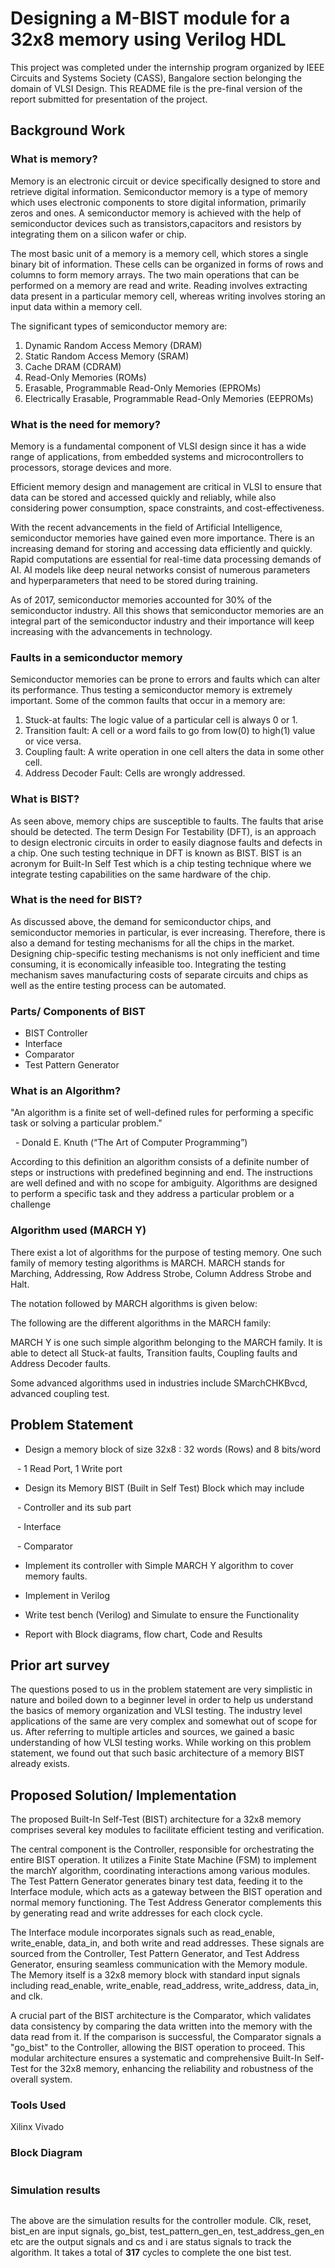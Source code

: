 # Designing a M-BIST module for a 32x8 memory using Verilog HDL

This project was completed under the internship program organized by IEEE Circuits and Systems Society (CASS), Bangalore section belonging the domain of VLSI Design. This README file is the pre-final version of the report submitted for presentation of the project.

## Background Work

### What is memory?

Memory is an electronic circuit or device specifically designed to store and retrieve digital information. Semiconductor memory is a type of memory which uses electronic components to store digital information, primarily zeros and ones. A semiconductor memory is achieved with the help of semiconductor devices such as transistors,capacitors and resistors by integrating them on a silicon wafer or chip.
 
The most basic unit of a memory is a memory cell, which stores a single binary bit of information. These cells can be organized in forms of rows and columns to form memory arrays. The two main operations that can be performed on a memory are read and write. Reading involves extracting data present in a particular memory cell, whereas writing involves storing an input data within a memory cell.

The significant types of semiconductor memory are:
1. Dynamic Random Access Memory (DRAM)
2. Static Random Access Memory (SRAM)
3. Cache DRAM (CDRAM)
4. Read-Only Memories (ROMs)
5. Erasable, Programmable Read-Only Memories (EPROMs)
6. Electrically Erasable, Programmable Read-Only Memories (EEPROMs)

### What is the need for memory?

Memory is a fundamental component of VLSI design since it has a wide range of applications, from embedded systems and microcontrollers to processors, storage devices and more. 

Efficient memory design and management are critical in VLSI to ensure that data can be stored and accessed quickly and reliably, while also considering power consumption, space constraints, and cost-effectiveness. 

With the recent advancements in the field of Artificial Intelligence, semiconductor memories have gained even more importance. There is an increasing demand for storing and accessing data efficiently and quickly. Rapid computations are essential for real-time data processing demands of AI. AI models like deep neural networks consist of numerous parameters and hyperparameters that need to be stored during training. 

As of 2017, semiconductor memories accounted for 30% of the semiconductor industry. All this shows that semiconductor memories are an integral part of the semiconductor industry and their importance will keep increasing with the advancements in technology.

### Faults in a semiconductor memory

Semiconductor memories can be prone to errors and faults which can alter its performance. Thus testing a semiconductor memory is extremely important. Some of the common faults that occur in a memory are:
1. Stuck-at faults: The logic value of a particular cell is always 0 or 1.
2. Transition fault: A cell or a word fails to go from low(0) to high(1) value or vice versa.
3. Coupling fault: A write operation in one cell alters the data in some other cell.
4. Address Decoder Fault: Cells are wrongly addressed.

### What is BIST?

As seen above, memory chips are susceptible to faults. The faults that arise should be detected. The term Design For Testability (DFT), is an approach to design electronic circuits in order to easily diagnose faults and defects in a chip. One such testing technique in DFT is known as BIST. BIST is an acronym for Built-In Self Test which is a chip testing technique where we integrate testing capabilities on the same hardware of the chip.

### What is the need for BIST?

As discussed above, the demand for semiconductor chips, and semiconductor memories in particular, is ever increasing. Therefore, there is also a demand for testing mechanisms for all the chips in the market. Designing chip-specific testing mechanisms is not only inefficient and time consuming, it is economically infeasible too. Integrating the testing mechanism saves manufacturing costs of separate circuits and chips as well as the entire testing process can be automated.

### Parts/ Components of BIST

- BIST Controller
- Interface
- Comparator
- Test Pattern Generator

### What is an Algorithm?

"An algorithm is a finite set of well-defined rules for performing a specific task or solving a particular problem."

&nbsp; - Donald E. Knuth (“The Art of Computer Programming”)

According to this definition an algorithm consists of a definite number of steps or instructions with predefined beginning and end. The instructions are well defined and with no scope for ambiguity. Algorithms are designed to perform a specific task and they address a particular problem or a challenge

### Algorithm used (MARCH Y)

There exist a lot of algorithms for the purpose of testing memory. One such family of memory testing algorithms is MARCH. MARCH stands for  Marching, Addressing, Row Address Strobe, Column Address Strobe and Halt.

The notation followed by MARCH algorithms is given below:
<img>

The following are the different algorithms in the MARCH family:
<img>

MARCH Y is one such simple algorithm belonging to the MARCH family. It is able to detect all Stuck-at faults, Transition faults, Coupling faults and Address Decoder faults.

Some advanced algorithms used in industries include SMarchCHKBvcd, advanced coupling test. 

## Problem Statement

- Design a memory block of size 32x8 : 32 words (Rows) and 8 bits/word
 
&ensp; - 1 Read Port, 1 Write port

- Design its Memory BIST (Built in Self Test) Block which may include
  
&ensp; - Controller and its sub part

&ensp; - Interface

&ensp; - Comparator

- Implement its controller with Simple MARCH Y algorithm to cover memory faults.

- Implement in Verilog

- Write test bench (Verilog) and Simulate to ensure the Functionality

- Report with Block diagrams, flow chart, Code and Results

## Prior art survey

The questions posed to us in the problem statement are very simplistic in nature and boiled down to a beginner level in order to help us understand the basics of memory organization and VLSI testing. The industry level applications of the same are very complex and somewhat out of scope for us. After referring to multiple articles and sources, we gained a basic understanding of how VLSI testing works. While working on this problem statement, we found out that such basic architecture of a memory BIST already exists.

## Proposed Solution/ Implementation

The proposed Built-In Self-Test (BIST) architecture for a 32x8 memory comprises several key modules to facilitate efficient testing and verification. 

The central component is the Controller, responsible for orchestrating the entire BIST operation. It utilizes a Finite State Machine (FSM) to implement the marchY algorithm, coordinating interactions among various modules. The Test Pattern Generator generates binary test data, feeding it to the Interface module, which acts as a gateway between the BIST operation and normal memory functioning. The Test Address Generator complements this by generating read and write addresses for each clock cycle.

The Interface module incorporates signals such as read_enable, write_enable, data_in, and both write and read addresses. These signals are sourced from the Controller, Test Pattern Generator, and Test Address Generator, ensuring seamless communication with the Memory module. The Memory itself is a 32x8 memory block with standard input signals including read_enable, write_enable, read_address, write_address, data_in, and clk.

A crucial part of the BIST architecture is the Comparator, which validates data consistency by comparing the data written into the memory with the data read from it. If the comparison is successful, the Comparator signals a "go_bist" to the Controller, allowing the BIST operation to proceed. This modular architecture ensures a systematic and comprehensive Built-In Self-Test for the 32x8 memory, enhancing the reliability and robustness of the overall system.

### Tools Used

Xilinx Vivado

### Block Diagram

<img>

### Simulation results

<img>

The above are the simulation results for the controller module. Clk, reset, bist_en are input signals, go_bist, test_pattern_gen_en, test_address_gen_en etc are the output signals and cs and i are status signals to track the algorithm. It takes a total of **317** cycles to complete the one bist test.

